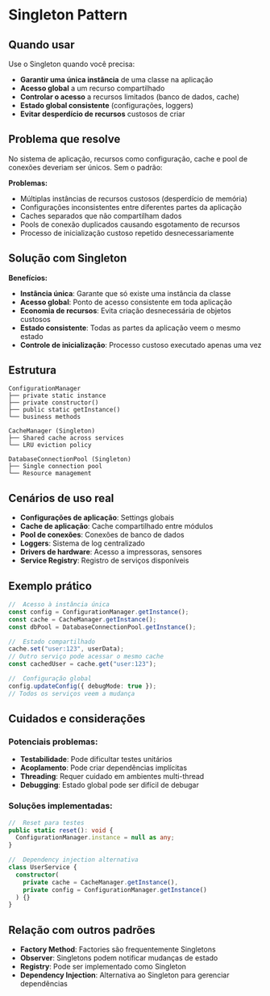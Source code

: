 # Singleton Pattern

##  Quando usar

Use o Singleton quando você precisa:

- **Garantir uma única instância** de uma classe na aplicação
- **Acesso global** a um recurso compartilhado
- **Controlar o acesso** a recursos limitados (banco de dados, cache)
- **Estado global consistente** (configurações, loggers)
- **Evitar desperdício de recursos** custosos de criar

##  Problema que resolve

No sistema de aplicação, recursos como configuração, cache e pool de conexões deveriam ser únicos. Sem o padrão:

**Problemas:**
- Múltiplas instâncias de recursos custosos (desperdício de memória)
- Configurações inconsistentes entre diferentes partes da aplicação
- Caches separados que não compartilham dados
- Pools de conexão duplicados causando esgotamento de recursos
- Processo de inicialização custoso repetido desnecessariamente

##  Solução com Singleton

 **Benefícios:**
- **Instância única**: Garante que só existe uma instância da classe
- **Acesso global**: Ponto de acesso consistente em toda aplicação
- **Economia de recursos**: Evita criação desnecessária de objetos custosos
- **Estado consistente**: Todas as partes da aplicação veem o mesmo estado
- **Controle de inicialização**: Processo custoso executado apenas uma vez

##  Estrutura

```
ConfigurationManager
├── private static instance
├── private constructor()
├── public static getInstance()
└── business methods

CacheManager (Singleton)
├── Shared cache across services
└── LRU eviction policy

DatabaseConnectionPool (Singleton)
├── Single connection pool
└── Resource management
```

##  Cenários de uso real

- **Configurações de aplicação**: Settings globais
- **Cache de aplicação**: Cache compartilhado entre módulos
- **Pool de conexões**: Conexões de banco de dados
- **Loggers**: Sistema de log centralizado
- **Drivers de hardware**: Acesso a impressoras, sensores
- **Service Registry**: Registro de serviços disponíveis

##  Exemplo prático

```typescript
//  Acesso à instância única
const config = ConfigurationManager.getInstance();
const cache = CacheManager.getInstance();
const dbPool = DatabaseConnectionPool.getInstance();

//  Estado compartilhado
cache.set("user:123", userData);
// Outro serviço pode acessar o mesmo cache
const cachedUser = cache.get("user:123");

//  Configuração global
config.updateConfig({ debugMode: true });
// Todos os serviços veem a mudança
```

##  Cuidados e considerações

### Potenciais problemas:
- **Testabilidade**: Pode dificultar testes unitários
- **Acoplamento**: Pode criar dependências implícitas
- **Threading**: Requer cuidado em ambientes multi-thread
- **Debugging**: Estado global pode ser difícil de debugar

### Soluções implementadas:
```typescript
//  Reset para testes
public static reset(): void {
  ConfigurationManager.instance = null as any;
}

//  Dependency injection alternativa
class UserService {
  constructor(
    private cache = CacheManager.getInstance(),
    private config = ConfigurationManager.getInstance()
  ) {}
}
```

##  Relação com outros padrões

- **Factory Method**: Factories são frequentemente Singletons
- **Observer**: Singletons podem notificar mudanças de estado
- **Registry**: Pode ser implementado como Singleton
- **Dependency Injection**: Alternativa ao Singleton para gerenciar dependências